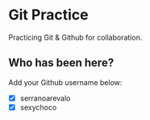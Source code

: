 # Git Practice

Practicing Git &amp; Github for collaboration.

## Who has been here?

Add your Github username below:

- [x] serranoarevalo
- [x] sexychoco
